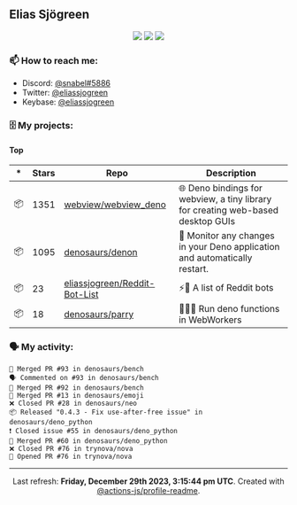 ## Elias Sjögreen

<p align="center">
  <img src="https://img.shields.io/badge/🎂-dec. 2003-success" />
  <img src="https://img.shields.io/badge/🌎-Stockholm-informational" />
  <img src="https://img.shields.io/badge/👦-He/Him-informational" />
</p>

### 📫 How to reach me:

- Discord: [@snabel#5886](https://discord.com/users/267978757799673866)
- Twitter: [@eliassjogreen](https://twitter.com/eliassjogreen)
- Keybase: [@eliassjogreen](https://keybase.io/eliassjogreen)

### 🗄 My projects:

#### Top
|*|Stars|Repo|Description|
|---|---|---|---|
| 📦 | 1351 | [webview/webview_deno](https://github.com/webview/webview_deno) | 🌐 Deno bindings for webview, a tiny library for creating web-based desktop GUIs |
| 📦 | 1095 | [denosaurs/denon](https://github.com/denosaurs/denon) | 👀 Monitor any changes in your Deno application and automatically restart. |
| 📦 | 23 | [eliassjogreen/Reddit-Bot-List](https://github.com/eliassjogreen/Reddit-Bot-List) | ⚡️🤖 A list of Reddit bots |
| 📦 | 18 | [denosaurs/parry](https://github.com/denosaurs/parry) | 👷🏽‍♂️ Run deno functions in WebWorkers |

### 🗣 My activity:

```
🎉 Merged PR #93 in denosaurs/bench
🗣 Commented on #93 in denosaurs/bench
🎉 Merged PR #92 in denosaurs/bench
🎉 Merged PR #13 in denosaurs/emoji
❌ Closed PR #28 in denosaurs/neo
📦 Released "0.4.3 - Fix use-after-free issue" in denosaurs/deno_python
❗️ Closed issue #55 in denosaurs/deno_python
🎉 Merged PR #60 in denosaurs/deno_python
❌ Closed PR #76 in trynova/nova
💪 Opened PR #76 in trynova/nova
```

------------
<p align="center">Last refresh: <b>Friday, December 29th 2023, 3:15:44 pm UTC</b>. Created with <a href=https://github.com/marketplace/actions/profile-readme>@actions-js/profile-readme</a>.</p>
